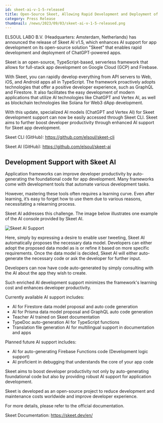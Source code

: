 ```yaml
---
id: skeet-ai-v-1-5-released
title: Open-Source Skeet, Allowing Rapid Development and Deployment of ChatGPT-Enabled Apps, Announces the Release of Enhanced AI Support with Skeet AI v1.5
category: Press Release
thumbnail: /news/2023/09/03/skeet-ai-v-1-5-released.png
---
```


ELSOUL LABO B.V. (Headquarters: Amsterdam, Netherlands) has announced the release of Skeet AI v1.5, which enhances AI support for app development on its open-source solution "Skeet" that enables rapid development and deployment of ChatGPT-powered apps.

Skeet is an open-source, TypeScript-based, serverless framework that allows for full-stack app development on Google Cloud (GCP) and Firebase.

With Skeet, you can rapidly develop everything from API servers to Web, iOS, and Android apps all in TypeScript. The framework proactively adopts technologies that offer a positive developer experience, such as GraphQL and Firestore. It also facilitates the easy development of modern applications that utilize AI technologies like ChatGPT and Vertex AI, as well as blockchain technologies like Solana for Web3 dApp development.

With this update, specialized AI models (ChatGPT and Vertex AI) for Skeet development support can now be easily accessed through Skeet CLI. Skeet aims to further boost developer productivity through enhanced AI support for Skeet app development.

Skeet CLI (GitHub): https://github.com/elsoul/skeet-cli

Skeet AI (GitHub): https://github.com/elsoul/skeet-ai

## Development Support with Skeet AI

Application frameworks can improve developer productivity by auto-generating the foundational code for app development. Many frameworks come with development tools that automate various development tasks.

However, mastering these tools often requires a learning curve. Even after learning, it’s easy to forget how to use them due to various reasons, necessitating a relearning process.

Skeet AI addresses this challenge. The image below illustrates one example of the AI console provided by Skeet AI.

![Skeet AI Support](/news/2023/09/03/skeet-ai-dev-support2.png)

Here, simply by expressing a desire to enable user tweeting, Skeet AI automatically proposes the necessary data model. Developers can either adopt the proposed data model as is or refine it based on more specific requirements. Once the data model is decided, Skeet AI will either auto-generate the necessary code or ask the developer for further input.

Developers can now have code auto-generated by simply consulting with the AI about the app they wish to create.

Such enriched AI development support minimizes the framework's learning cost and enhances developer productivity.

Currently available AI support includes:

- AI for Firestore data model proposal and auto code generation
- AI for Prisma data model proposal and GraphQL auto code generation
- Teacher AI trained on Skeet documentation
- TypeDoc auto-generation AI for TypeScript functions
- Translation file generation AI for multilingual support in documentation and apps

Planned future AI support includes:

- AI for auto-generating Firebase Functions code (Development logic support)
- AI proficient in debugging that understands the core of your app code

Skeet aims to boost developer productivity not only by auto-generating foundational code but also by providing robust AI support for application development.

Skeet is developed as an open-source project to reduce development and maintenance costs worldwide and improve developer experience.

For more details, please refer to the official documentation.

Skeet Documentation: https://skeet.dev/en/

